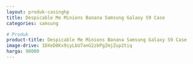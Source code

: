 ```yaml
---
layout: produk-casinghp
title: Despicable Me Minions Banana Samsung Galaxy S9 Case
categories: samsung

# Produk
product-title: Despicable Me Minions Banana Samsung Galaxy S9 Case
image-drive: 1DXeD8Kx9iyLbU7anG2zbPgZmjZup2tiq
harga: 90000
---
```

